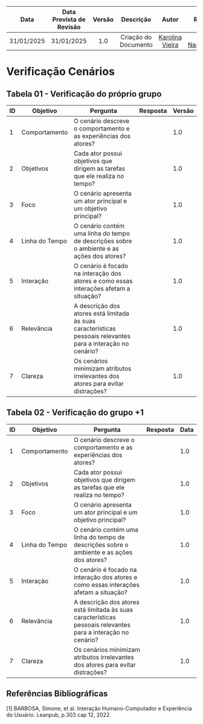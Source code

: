 |    **Data**    | **Data Prevista de Revisão** | **Versão** |        **Descrição**        |                 **Autor**                 |                **Revisor**                 |
|:--------------:|:---------------------------:|:----------:|:---------------------------:|:-----------------------------------------:|:------------------------------------------:|
|  31/01/2025      |        31/01/2025           |    1.0     |     Criação do Documento     | [Karolina Vieira](https://github.com/Karolina91) |  [Paola Nascimento](https://github.com/paolaalim) |

# **Verificação Cenários**

## Tabela 01 - Verificação do próprio grupo

| ID  | Objetivo | Pergunta | Resposta | Versão |
|-----|----------|----------|----------|------|
| 1   | Comportamento | O cenário descreve o comportamento e as experiências dos atores? |  | 1.0 |
| 2   | Objetivos | Cada ator possui objetivos que dirigem as tarefas que ele realiza no tempo? |  | 1.0  |
| 3   | Foco | O cenário apresenta um ator principal e um objetivo principal? |  |  1.0 |
| 4   | Linha do Tempo | O cenário contém uma linha do tempo de descrições sobre o ambiente e as ações dos atores? |  |  1.0 |
| 5   | Interação | O cenário é focado na interação dos atores e como essas interações afetam a situação? |  |  1.0 |
| 6   | Relevância | A descrição dos atores está limitada às suas características pessoais relevantes para a interação no cenário? |  |  1.0 |
| 7   | Clareza | Os cenários minimizam atributos irrelevantes dos atores para evitar distrações? |  |   1.0|

## Tabela 02 - Verificação do grupo +1 

| ID  | Objetivo | Pergunta | Resposta | Data |
|-----|----------|----------|----------|------|
| 1   | Comportamento | O cenário descreve o comportamento e as experiências dos atores? |  | 1.0 |
| 2   | Objetivos | Cada ator possui objetivos que dirigem as tarefas que ele realiza no tempo? |  | 1.0  |
| 3   | Foco | O cenário apresenta um ator principal e um objetivo principal? |  |  1.0 |
| 4   | Linha do Tempo | O cenário contém uma linha do tempo de descrições sobre o ambiente e as ações dos atores? |  |  1.0 |
| 5   | Interação | O cenário é focado na interação dos atores e como essas interações afetam a situação? |  |  1.0 |
| 6   | Relevância | A descrição dos atores está limitada às suas características pessoais relevantes para a interação no cenário? |  |  1.0 |
| 7   | Clareza | Os cenários minimizam atributos irrelevantes dos atores para evitar distrações? |  |   1.0|

## Referências Bibliográficas

[1] BARBOSA, Simone, et al. Interação Humano-Computador e Experiência do Usuário. Leanpub, p.303  cap 12, 2022.